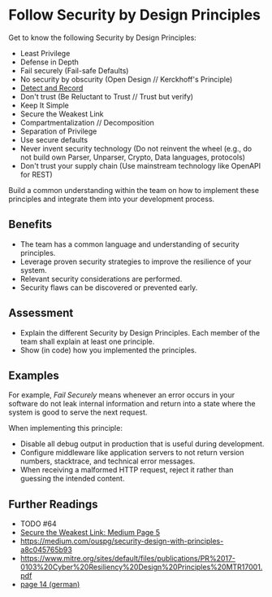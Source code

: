 # Follow Security by Design Principles

Get to know the following Security by Design Principles: 
- Least Privilege 
- Defense in Depth
- Fail securely (Fail-safe Defaults)
- No security by obscurity (Open Design // Kerckhoff's Principle)
- [Detect and Record](logging-of-security-events.md)
- Don't trust (Be Reluctant to Trust //  Trust but verify)
- Keep It Simple
- Secure the Weakest Link
- Compartmentalization // Decomposition
- Separation of Privilege
- Use secure defaults
- Never invent security technology (Do not reinvent the wheel (e.g., do not build own Parser, Unparser, Crypto, Data languages, protocols)
- Don't trust your supply chain (Use mainstream technology like OpenAPI for REST)

Build a common understanding within the team on how to implement these principles and integrate them into your development process. 


## Benefits

- The team has a common language and understanding of security principles.
- Leverage proven security strategies to improve the resilience of your system.
- Relevant security considerations are performed.
- Security flaws can be discovered or prevented early.

## Assessment

- Explain the different Security by Design Principles. Each member of the team shall explain at least one principle. 
- Show (in code) how you implemented the principles.

## Examples

For example, *Fail Securely* means whenever an error occurs in your software do not leak internal information and return into a state where the system is good to serve the next request.

When implementing this principle:

- Disable all debug output in production that is useful during development.
- Configure middleware like application servers to not return version numbers, stacktrace, and technical error messages.
- When receiving a malformed HTTP request, reject it rather than guessing the intended content.

## Further Readings

- TODO #64
- [Secure the Weakest Link: Medium Page 5]()
- https://medium.com/ouspg/security-design-with-principles-a8c045765b93
- https://www.mitre.org/sites/default/files/publications/PR%2017-0103%20Cyber%20Resiliency%20Design%20Principles%20MTR17001.pdf
- [page 14 (german)](https://se-rwth.de/phdtheses/Diss-Hermerschmidt-Agile-Modellgetriebene-Entwicklung-von-Software-Security-and-Privacy.pdf)
